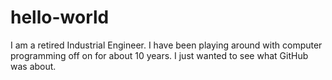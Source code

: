 # hello-world
I am a retired Industrial Engineer. I have been playing around with computer programming off 
on for about 10 years. I just wanted to see what GitHub was about. 
